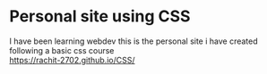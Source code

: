 # Personal site using CSS
I have been learning webdev
this is the personal site i have created following a basic css course\
https://rachit-2702.github.io/CSS/
